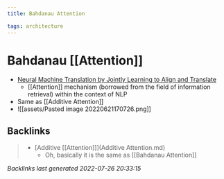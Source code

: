 ```yaml
---
title: Bahdanau Attention

tags: architecture 
---
```


# Bahdanau [[Attention]]
- [Neural Machine Translation by Jointly Learning to Align and Translate](https://arxiv.org/abs/1409.0473)
	- [[Attention]] mechanism (borrowed from the field of information retrieval) within the context of NLP
- Same as [[Additive Attention]]
- ![[assets/Pasted image 20220621170726.png]]




















































## Backlinks

> - [Additive [[Attention]]](Additive Attention.md)
>   - Oh, basically it is the same as [[Bahdanau Attention]]

_Backlinks last generated 2022-07-26 20:33:15_
